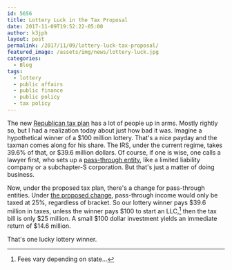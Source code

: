 ```yaml
---
id: 5656
title: Lottery Luck in the Tax Proposal
date: 2017-11-09T19:52:22-05:00
author: k3jph
layout: post
permalink: /2017/11/09/lottery-luck-tax-proposal/
featured_image: /assets/img/news/lottery-luck.jpg
categories:
  - Blog
tags:
  - lottery
  - public affairs
  - public finance
  - public policy
  - tax policy
---
```

The new [Republican tax
plan](https://www.washingtonpost.com/business/economy/senate-gop-plan-would-delay-corporate-tax-cut-until-2019-breaking-with-trump/2017/11/09/92ea07ec-c55d-11e7-afe9-4f60b5a6c4a0_story.html?utm_term=.f367cc3d4e0d)
has a lot of people up in arms.  Mostly rightly so, but I had a
realization today about just how bad it was.  Imagine a hypothetical
winner of a $100 million lottery.  That's a nice payday and the
taxman comes along for his share.  The IRS, under the current regime,
takes 39.6% of that, or $39.6 million dollars.  Of course, if one
is wise, one calls a lawyer first, who sets up a [pass-through
entity](http://www.investinganswers.com/financial-dictionary/businesses-corporations/pass-through-entity-1119),
like a limited liability company or a subchapter-S corporation.
But that's just a matter of doing business.

Now, under the proposed tax plan, there's a change for pass-through
entities.  Under [the proposed
change](https://www.bloomberg.com/view/articles/2017-09-28/the-trump-tax-reform-s-pass-through-boondoggle),
pass-through income would only be taxed at 25%, regardless of
bracket.  So our lottery winner pays $39.6 million in taxes, unless
the winner pays $100 to start an LLC,[^fees]
then the tax bill is only $25 million.  A small $100
dollar investment yields an immediate return of $14.6 million.

That's one lucky lottery winner.

[^fees]: Fees vary depending on state...
